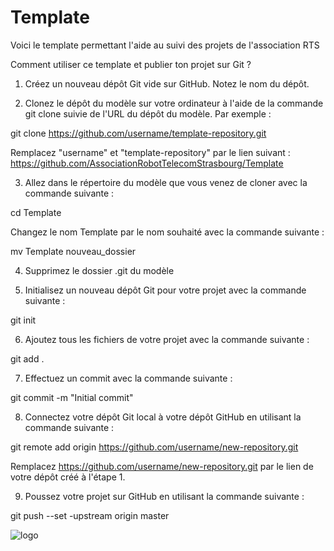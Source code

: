 # Template
Voici le template permettant l'aide au suivi des projets de l'association RTS

Comment utiliser ce template et publier ton projet sur Git ?

1. Créez un nouveau dépôt Git vide sur GitHub. Notez le nom du dépôt.

2. Clonez le dépôt du modèle sur votre ordinateur à l'aide de la commande git clone suivie de l'URL du dépôt du modèle. Par exemple :

git clone https://github.com/username/template-repository.git

Remplacez "username" et "template-repository" par le lien suivant : https://github.com/AssociationRobotTelecomStrasbourg/Template

3. Allez dans le répertoire du modèle que vous venez de cloner avec la commande suivante :

cd Template

Changez le nom Template par le nom souhaité avec la commande suivante : 

mv Template nouveau_dossier

4. Supprimez le dossier .git du modèle

5. Initialisez un nouveau dépôt Git pour votre projet avec la commande suivante :

git init 

6. Ajoutez tous les fichiers de votre projet avec la commande suivante :

git add .

7. Effectuez un commit avec la commande suivante :

git commit -m "Initial commit"

8. Connectez votre dépôt Git local à votre dépôt GitHub en utilisant la commande suivante :

git remote add origin https://github.com/username/new-repository.git

Remplacez https://github.com/username/new-repository.git par le lien de votre dépôt créé à l'étape 1.

9. Poussez votre projet sur GitHub en utilisant la commande suivante :

git push --set -upstream origin master


![logo](https://user-images.githubusercontent.com/97883569/224491210-221ec3b2-5f8e-453a-960b-218e50e97f09.png)

